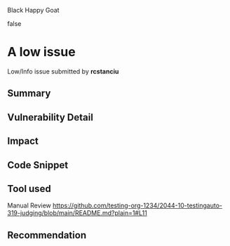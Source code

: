 Black Happy Goat

false

# A low issue

Low/Info issue submitted by **rcstanciu**

## Summary

## Vulnerability Detail

## Impact

## Code Snippet

## Tool used

Manual Review
https://github.com/testing-org-1234/2044-10-testingauto-319-judging/blob/main/README.md?plain=1#L11
## Recommendation
